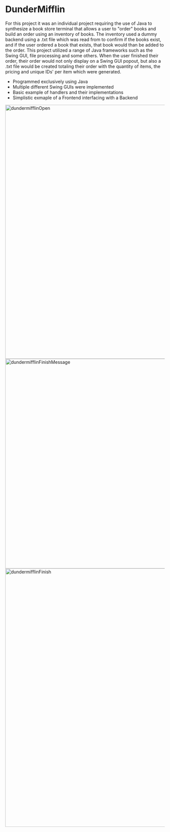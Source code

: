 # DunderMifflin
For this project it was an individual project requiring the use of Java to synthesize a book store
terminal that allows a user to "order" books and build an order using an inventory of books. The inventory
used a dummy backend using a .txt file which was read from to confirm if the books exist, and if the user ordered
a book that exists, that book would than be added to the order. This project utilized a range of Java frameworks such
as the Swing GUI, file processing and some others. When the user finished their order, their order would not only display
on a Swing GUI popout, but also a .txt file would be created totaling their order with the quantity of items, the pricing
and unique IDs' per item which were generated.
<ul>
  <li>Programmed exclusively using Java</li>
  <li>Multiple different Swing GUIs were implemented</li>
  <li>Basic example of handlers and their implementations</li>
  <li>Simplistic exmaple of a Frontend interfacing with a Backend</li>
</ul>

<img width="803" alt="dundermifflinOpen" src="https://user-images.githubusercontent.com/43066793/93097174-3b9c6a80-f673-11ea-8442-7c4d4e7ba280.png">
<img width="663" alt="dundermifflinFinishMessage" src="https://user-images.githubusercontent.com/43066793/93097233-4d7e0d80-f673-11ea-9c69-191882b1cb7e.png">
<img width="817" alt="dundermifflinFinish" src="https://user-images.githubusercontent.com/43066793/93097241-4fe06780-f673-11ea-82e4-82a00c15e32b.png">
